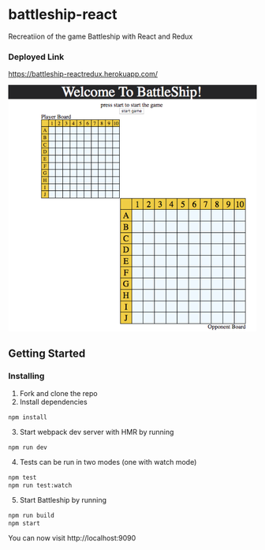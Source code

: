 # battleship-react
Recreatiion of the game Battleship with React and Redux

### Deployed Link
https://battleship-reactredux.herokuapp.com/

![Alt text](./src/assets/battleship.png 'Battleship')

## Getting Started

### Installing
1. Fork and clone the repo
2. Install dependencies
```
npm install
```
3. Start webpack dev server with HMR by running
```
npm run dev
```
4. Tests can be run in two modes (one with watch mode)
```
npm test
npm run test:watch
```
5. Start Battleship by running
```
npm run build
npm start
```
You can now visit http://localhost:9090
